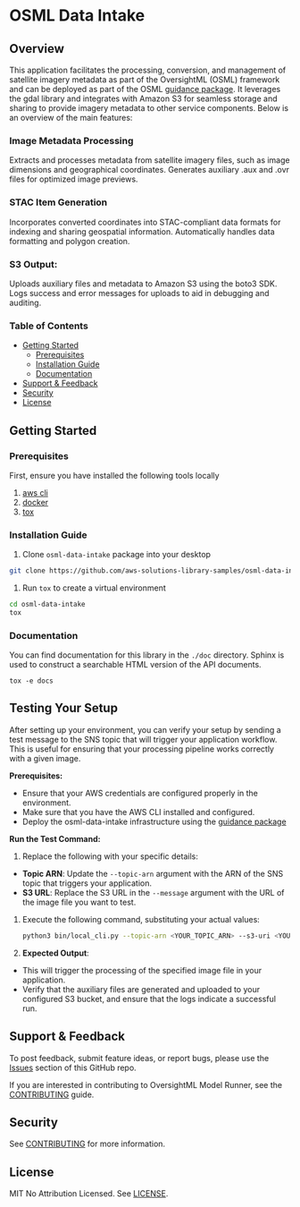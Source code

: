 # OSML Data Intake
## Overview
This application facilitates the processing, conversion,
and management of satellite imagery metadata as part of the OversightML (OSML) framework
and can be deployed as part of the OSML [guidance package](https://github.com/aws-solutions-library-samples/guidance-for-processing-overhead-imagery-on-aws).
It leverages the gdal library and integrates with Amazon S3 for seamless storage
and sharing to provide imagery metadata to other service components.
Below is an overview of the main features:

### Image Metadata Processing
Extracts and processes metadata from satellite imagery files, such as image dimensions and geographical coordinates.
Generates auxiliary .aux and .ovr files for optimized image previews.

### STAC Item Generation
Incorporates converted coordinates into STAC-compliant data formats for indexing and sharing geospatial information.
Automatically handles data formatting and polygon creation.

### S3 Output:
Uploads auxiliary files and metadata to Amazon S3 using the boto3 SDK.
Logs success and error messages for uploads to aid in debugging and auditing.

### Table of Contents
* [Getting Started](#getting-started)
    * [Prerequisites](#prerequisites)
    * [Installation Guide](#installation-guide)
    * [Documentation](#documentation)
* [Support & Feedback](#support--feedback)
* [Security](#security)
* [License](#license)


## Getting Started
### Prerequisites

First, ensure you have installed the following tools locally

1. [aws cli](https://docs.aws.amazon.com/cli/latest/userguide/install-cliv2.html)
2. [docker](https://nodejs.org/en)
3. [tox](https://tox.wiki/en/latest/installation.html)

### Installation Guide

1. Clone `osml-data-intake` package into your desktop

```sh
git clone https://github.com/aws-solutions-library-samples/osml-data-intake.git
```

1. Run `tox` to create a virtual environment

```sh
cd osml-data-intake
tox
```

### Documentation

You can find documentation for this library in the `./doc` directory. Sphinx is used to construct a searchable HTML
version of the API documents.

```shell
tox -e docs
```

## Testing Your Setup

After setting up your environment, you can verify your setup by sending a test message to the SNS topic that will trigger your application workflow. This is useful for ensuring that your processing pipeline works correctly with a given image.

**Prerequisites:**
- Ensure that your AWS credentials are configured properly in the environment.
- Make sure that you have the AWS CLI installed and configured.
- Deploy the osml-data-intake infrastructure using the [guidance package](https://github.com/aws-solutions-library-samples/guidance-for-processing-overhead-imagery-on-aws)

**Run the Test Command:**

1. Replace the following with your specific details:
  - **Topic ARN**: Update the `--topic-arn` argument with the ARN of the SNS topic that triggers your application.
  - **S3 URL**: Replace the S3 URL in the `--message` argument with the URL of the image file you want to test.

1. Execute the following command, substituting your actual values:

    ```bash
    python3 bin/local_cli.py --topic-arn <YOUR_TOPIC_ARN> --s3-uri <YOUR_S3_URI>
    ```

2. **Expected Output**:
  - This will trigger the processing of the specified image file in your application.
  - Verify that the auxiliary files are generated and uploaded to your configured S3 bucket, and ensure that the logs indicate a successful run.


## Support & Feedback

To post feedback, submit feature ideas, or report bugs, please use the [Issues](https://github.com/aws-solutions-library-samples/osml-data-intake/issues) section of this GitHub repo.

If you are interested in contributing to OversightML Model Runner, see the [CONTRIBUTING](CONTRIBUTING.md) guide.

## Security

See [CONTRIBUTING](CONTRIBUTING.md) for more information.

## License

MIT No Attribution Licensed. See [LICENSE](LICENSE).
